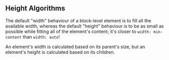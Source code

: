 ## Height Algorithms


The default "width" behaviour of a block-level element is to fill all the available width, whereas the default "height" behaviour is to be as small as possible while fitting all of the element's content; it's closer to `width: min-content` than `width: auto`!

An element's width is calculated based on its parent's size, but an element's height is calculated based on its children.